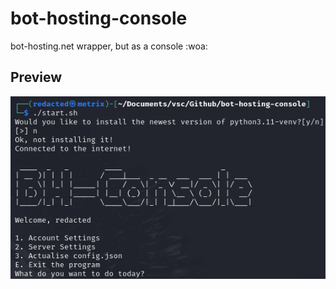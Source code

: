 # bot-hosting-console
 bot-hosting.net wrapper, but as a console :woa:

## Preview
![Preview Picture](./images/preview.png)